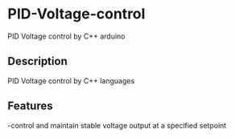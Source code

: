 # PID-Voltage-control
PID Voltage control by C++ arduino

## Description
PID Voltage control by C++ languages 

## Features
-control and maintain stable voltage output at a specified setpoint
